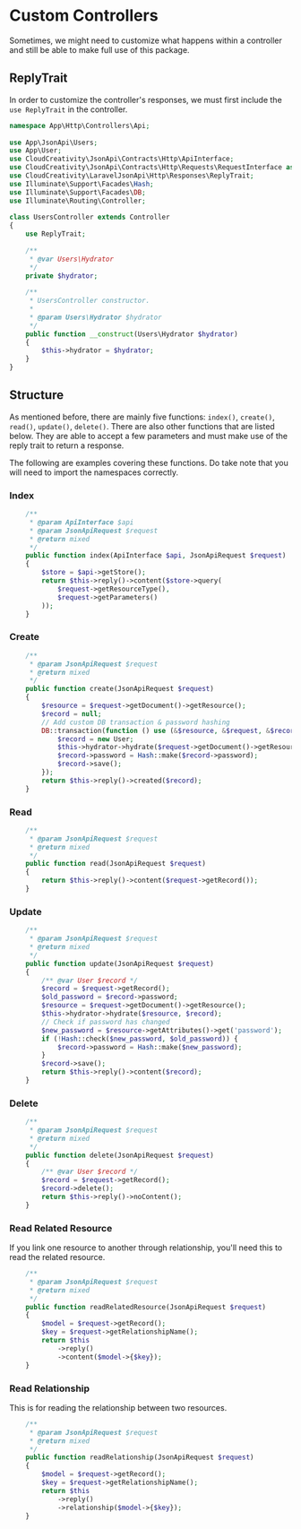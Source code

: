 # Custom Controllers

Sometimes, we might need to customize what happens within a controller and still be able to make full use of this package.

## ReplyTrait

In order to customize the controller's responses, we must first include the `use ReplyTrait` in the controller.

```php
namespace App\Http\Controllers\Api;
 
use App\JsonApi\Users;
use App\User;
use CloudCreativity\JsonApi\Contracts\Http\ApiInterface;
use CloudCreativity\JsonApi\Contracts\Http\Requests\RequestInterface as JsonApiRequest;
use CloudCreativity\LaravelJsonApi\Http\Responses\ReplyTrait;
use Illuminate\Support\Facades\Hash;
use Illuminate\Support\Facades\DB;
use Illuminate\Routing\Controller;
 
class UsersController extends Controller
{
    use ReplyTrait;
    
    /**
     * @var Users\Hydrator
     */
    private $hydrator;
    
    /**
     * UsersController constructor.
     *
     * @param Users\Hydrator $hydrator
     */
    public function __construct(Users\Hydrator $hydrator)
    {
        $this->hydrator = $hydrator;
    }
}
```

## Structure

As mentioned before, there are mainly five functions: `index()`, `create()`, `read()`, `update()`, `delete()`. There are also other functions that are listed below. They are able to accept a few parameters and must make use of the reply trait to return a response.

The following are examples covering these functions. Do take note that you will need to import the namespaces correctly.

### Index

```php
    /**
     * @param ApiInterface $api
     * @param JsonApiRequest $request
     * @return mixed
     */
    public function index(ApiInterface $api, JsonApiRequest $request)
    {
        $store = $api->getStore();
        return $this->reply()->content($store->query(
            $request->getResourceType(),
            $request->getParameters()
        ));
    }
```

### Create

```php
    /**
     * @param JsonApiRequest $request
     * @return mixed
     */
    public function create(JsonApiRequest $request)
    {
        $resource = $request->getDocument()->getResource();
        $record = null;
        // Add custom DB transaction & password hashing
        DB::transaction(function () use (&$resource, &$request, &$record) {
            $record = new User;
            $this->hydrator->hydrate($request->getDocument()->getResource(), $record);
            $record->password = Hash::make($record->password);
            $record->save();
        });
        return $this->reply()->created($record);
    }
```

### Read
```php
    /**
     * @param JsonApiRequest $request
     * @return mixed
     */
    public function read(JsonApiRequest $request)
    {
        return $this->reply()->content($request->getRecord());
    }
```
### Update
```php
    /**
     * @param JsonApiRequest $request
     * @return mixed
     */
    public function update(JsonApiRequest $request)
    {
        /** @var User $record */
        $record = $request->getRecord();
        $old_password = $record->password;
        $resource = $request->getDocument()->getResource();
        $this->hydrator->hydrate($resource, $record);
        // Check if password has changed
        $new_password = $resource->getAttributes()->get('password');
        if (!Hash::check($new_password, $old_password)) {
            $record->password = Hash::make($new_password);
        }
        $record->save();
        return $this->reply()->content($record);
    }
```

### Delete
```php
    /**
     * @param JsonApiRequest $request
     * @return mixed
     */
    public function delete(JsonApiRequest $request)
    {
        /** @var User $record */
        $record = $request->getRecord();
        $record->delete();
        return $this->reply()->noContent();
    }
```

### Read Related Resource
If you link one resource to another through relationship, you'll need this to read the related resource.

```php
    /**
     * @param JsonApiRequest $request
     * @return mixed
     */
    public function readRelatedResource(JsonApiRequest $request)
    {
        $model = $request->getRecord();
        $key = $request->getRelationshipName();
        return $this
            ->reply()
            ->content($model->{$key});
    }
```

### Read Relationship
This is for reading the relationship between two resources.
```php
    /**
     * @param JsonApiRequest $request
     * @return mixed
     */
    public function readRelationship(JsonApiRequest $request)
    {
        $model = $request->getRecord();
        $key = $request->getRelationshipName();
        return $this
            ->reply()
            ->relationship($model->{$key});
    }
```
